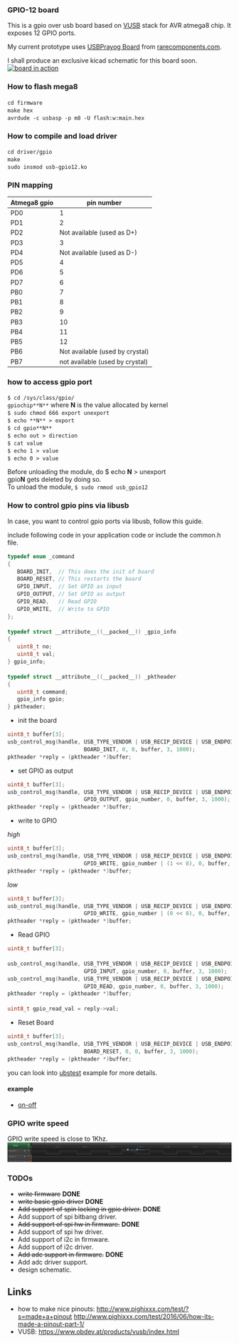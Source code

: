 ### GPIO-12 board

This is a gpio over usb board based on [VUSB](https://www.obdev.at/products/vusb/index.html) stack for AVR atmega8 chip. It exposes 12 GPIO ports.

My current prototype uses [USBPrayog Board](http://rarecomponents.com/store/1411?search=prayog) from
[rarecomponents.com](http://rarecomponents.com).

I shall produce an exclusive kicad schematic for this board soon.
[![board in action](https://img.youtube.com/vi/E6ALEKi3zcU/0.jpg)](https://www.youtube.com/watch?v=E6ALEKi3zcU)


### How to flash mega8
`cd firmware`  
`make hex`  
`avrdude -c usbasp -p m8 -U flash:w:main.hex`  

### How to compile and load driver
`cd driver/gpio`  
`make`  
`sudo insmod usb-gpio12.ko`  

### PIN mapping

Atmega8 gpio | pin number
-------------| ------------
PD0          |   1
PD1          |   2
PD2          | Not available (used as D+)
PD3          | 3
PD4          | Not available (used as D-)
PD5          | 4
PD6          | 5
PD7          | 6
PB0          | 7
PB1          | 8
PB2          | 9
PB3          | 10
PB4          | 11
PB5          | 12
PB6          | Not available (used by crystal)
PB7          | not available (used by crystal)

### how to access gpio port
`$ cd /sys/class/gpio/ `  
           `gpiochip**N**` where **N** is the value allocated by kernel   
`$ sudo chmod 666 export unexport`  
`$ echo **N** > export`  
`$ cd gpio**N**`  
`$ echo out > direction`  
`$ cat value`  
`$ echo 1 > value`  
`$ echo 0 > value`  

Before unloading the module, do $ echo **N** > unexport  
gpio**N** gets deleted by doing so.  
To unload the module, `$ sudo rmmod usb_gpio12`  

### How to control gpio pins via libusb
In case, you want to control gpio ports via libusb, follow this guide.

include following code in your application code or include the common.h file.


```C
typedef enum _command
{
   BOARD_INIT,  // This does the init of board
   BOARD_RESET, // This restarts the board
   GPIO_INPUT,  // Set GPIO as input
   GPIO_OUTPUT, // Set GPIO as output
   GPIO_READ,   // Read GPIO
   GPIO_WRITE,  // Write to GPIO
};

typedef struct __attribute__((__packed__)) _gpio_info
{
   uint8_t no;
   uint8_t val;
} gpio_info;

typedef struct __attribute__((__packed__)) _pktheader
{
   uint8_t command;
   gpio_info gpio;
} pktheader;
```

- init the board
```C
uint8_t buffer[3];
usb_control_msg(handle, USB_TYPE_VENDOR | USB_RECIP_DEVICE | USB_ENDPOINT_IN,
                        BOARD_INIT, 0, 0, buffer, 3, 1000);
pktheader *reply = (pktheader *)buffer;
```
- set GPIO as output
```C
uint8_t buffer[3];
usb_control_msg(handle, USB_TYPE_VENDOR | USB_RECIP_DEVICE | USB_ENDPOINT_IN,
                        GPIO_OUTPUT, gpio_number, 0, buffer, 3, 1000);
pktheader *reply = (pktheader *)buffer;
```

- write to GPIO

*high*  
```C
uint8_t buffer[3];
usb_control_msg(handle, USB_TYPE_VENDOR | USB_RECIP_DEVICE | USB_ENDPOINT_IN,
                        GPIO_WRITE, gpio_number | (1 << 8), 0, buffer, 3, 1000);
pktheader *reply = (pktheader *)buffer;
```

*low*  
```C
uint8_t buffer[3];
usb_control_msg(handle, USB_TYPE_VENDOR | USB_RECIP_DEVICE | USB_ENDPOINT_IN,
                        GPIO_WRITE, gpio_number | (0 << 8), 0, buffer, 3, 1000);
pktheader *reply = (pktheader *)buffer;
```

- Read GPIO
```C
uint8_t buffer[3];

usb_control_msg(handle, USB_TYPE_VENDOR | USB_RECIP_DEVICE | USB_ENDPOINT_IN,
                        GPIO_INPUT, gpio_number, 0, buffer, 3, 1000);
usb_control_msg(handle, USB_TYPE_VENDOR | USB_RECIP_DEVICE | USB_ENDPOINT_IN,
                        GPIO_READ, gpio_number, 0, buffer, 3, 1000);
pktheader *reply = (pktheader *)buffer;

uint8_t gpio_read_val = reply->val;
```

- Reset Board
```C
uint8_t buffer[3];
usb_control_msg(handle, USB_TYPE_VENDOR | USB_RECIP_DEVICE | USB_ENDPOINT_IN,
                        BOARD_RESET, 0, 0, buffer, 3, 1000);
pktheader *reply = (pktheader *)buffer;
```

you can look into [ubstest](https://raw.githubusercontent.com/amitesh-singh/usb-gpio-board/master/firmware/usbtest/usbtest.c) example for more details.
#### example
- [on-off](https://raw.githubusercontent.com/amitesh-singh/usb-gpio-board/master/examples/on-off/on-off.c)  


### GPIO write speed

GPIO write speed is close to 1Khz.
![GPIO write speed - logic analyzer](./photos/gpio_write_speed.png)
### TODOs
 - ~~write firmware~~ **DONE**
 - ~~write basic gpio driver~~ **DONE**
 - ~~Add support of spin locking in gpio driver.~~ **DONE**
 - Add support of spi bitbang driver.
 - ~~Add support of spi hw in firmware.~~ **DONE** 
 - Add support of spi hw driver.
 - Add support of i2c in firmware.
 - Add support of i2c driver.
 - ~~Add adc support in firmware.~~  **DONE**
 - Add adc driver support.
 - design schematic.


## Links
 - how to make nice pinouts: http://www.pighixxx.com/test/?s=made+a+pinout
 http://www.pighixxx.com/test/2016/06/how-its-made-a-pinout-part-1/
- VUSB: https://www.obdev.at/products/vusb/index.html
